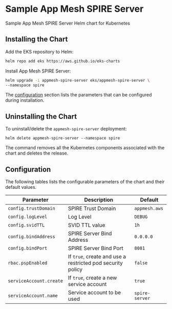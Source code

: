# Sample App Mesh SPIRE Server

Sample App Mesh SPIRE Server Helm chart for Kubernetes

## Installing the Chart

Add the EKS repository to Helm:

```sh
helm repo add eks https://aws.github.io/eks-charts
```

Install App Mesh SPIRE Server:

```sh
helm upgrade -i appmesh-spire-server eks/appmesh-spire-server \
--namespace spire
```

The [configuration](#configuration) section lists the parameters that can be configured during installation.

## Uninstalling the Chart

To uninstall/delete the `appmesh-spire-server` deployment:

```console
helm delete appmesh-spire-server --namespace spire
```

The command removes all the Kubernetes components associated with the chart and deletes the release.

## Configuration

The following tables lists the configurable parameters of the chart and their default values.

Parameter | Description | Default
--- | --- | ---
`config.trustDomain` | SPIRE Trust Domain | `appmesh.aws`
`config.logLevel` | Log Level | `DEBUG`
`config.svidTTL` | SVID TTL value | `1h`
`config.bindAddress` | SPIRE Server Bind Address | `0.0.0.0`
`config.bindPort` | SPIRE Server Bind Port | `8081`
`rbac.pspEnabled` | If `true`, create and use a restricted pod security policy | `false`
`serviceAccount.create` | If `true`, create a new service account | `true`
`serviceAccount.name` | Service account to be used | `spire-server`
